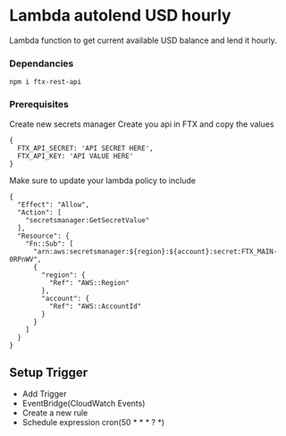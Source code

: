 # Lambda autolend USD hourly

Lambda function to get current available USD balance and lend it hourly.

### Dependancies

```
npm i ftx-rest-api
```

### Prerequisites

Create new secrets manager
Create you api in FTX and copy the values

```
{
  FTX_API_SECRET: 'API SECRET HERE',
  FTX_API_KEY: 'API VALUE HERE'
}
```

Make sure to update your lambda policy to include

```
{
  "Effect": "Allow",
  "Action": [
    "secretsmanager:GetSecretValue"
  ],
  "Resource": {
    "Fn::Sub": [
      "arn:aws:secretsmanager:${region}:${account}:secret:FTX_MAIN-0RPnWV",
      {
        "region": {
          "Ref": "AWS::Region"
        },
        "account": {
          "Ref": "AWS::AccountId"
        }
      }
    ]
  }
}
```

## Setup Trigger

* Add Trigger
* EventBridge(CloudWatch Events)
* Create a new rule
* Schedule expression cron(50 * * * ? *)
